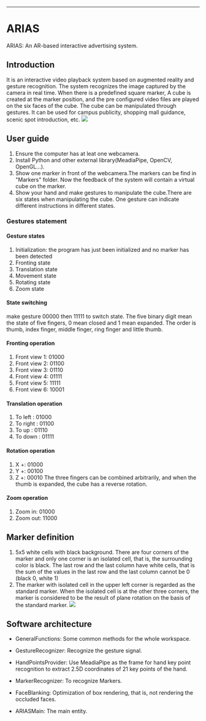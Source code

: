 
----------

# ARIAS

ARIAS: An AR-based interactive advertising system.

## Introduction

It is an interactive video playback system based on augmented reality and gesture recognition. The system recognizes the image captured by the camera in real time. When there is a predefined square marker, A cube is created at the marker position, and the pre configured video files are played on the six faces of the cube. The cube can be manipulated through gestures. It can be used for campus publicity, shopping mall guidance, scenic spot introduction, etc.
 ![](https://github.com/wanzhuxie/ARIAS/tree/PLOS-ONE/result/image1.png) 
## User guide
1. Ensure the computer has at leat one webcamera. 
2. Install Python and other external library(MeadiaPipe, OpenCV, OpenGL...).
3. Show one marker in front of the webcamera.The markers can be find in "Markers" folder. Now the feedback of the system will contain a virtual cube on the marker.
4. Show your hand and make gestures to manipulate the cube.There are six states when manipulating the cube. One gesture can indicate different instructions in different states.
### Gestures statement
#### Gesture states
1. Initialization: the program has just been initialized and no marker has been detected
2. Fronting state
3. Translation state
4. Movement state
5. Rotating state
6. Zoom state
#### State switching
make gesture 00000 then 11111 to switch state. The five binary digit mean the state of five fingers, 0 mean closed and 1 mean expanded. The order is thumb, index finger, middle finger, ring finger and little thumb.

#### Fronting operation
1. Front view 1: 01000
2. Front view 2: 01100
3. Front view 3: 01110
4. Front view 4: 01111
5. Front view 5: 11111
6. Front view 6: 10001

#### Translation operation
1. To left	: 01000
2. To right	: 01100
3. To up	: 01110
4. To down	: 01111

#### Rotation operation
1. X +: 01000
2. Y +: 00100
3. Z +: 00010
The three fingers can be combined arbitrarily, and when the thumb is expanded, the cube has a reverse rotation.

#### Zoom operation
1. Zoom in: 01000
2. Zoom out: 11000

## Marker definition
1. 5x5 white cells with black background. There are four corners of the marker and only one corner is an isolated cell, that is, the surrounding color is black. The last row and the last column have white cells, that is the sum of the values in the last row and the last column cannot be 0 (black 0, white 1)
2. The marker with isolated cell in the upper left corner is regarded as the standard marker. When the isolated cell is at the other three corners, the marker is considered to be the result of plane rotation on the basis of the standard marker. 
![](https://github.com/wanzhuxie/ARIAS/tree/PLOS-ONE/Marker/Marker.png) 
## Software architecture
- GeneralFunctions:
Some common methods for the whole workspace.

- GestureRecognizer:
Recognize the gesture signal.

- HandPointsProvider:
Use MeadiaPipe as the frame for hand key point recognition to extract 2.5D coordinates of 21 key points of the hand. 

- MarkerRecognizer:
To recognize Markers.

- FaceBlanking:
Optimization of box rendering, that is, not rendering the occluded faces.

- ARIASMain:
The main entity.


